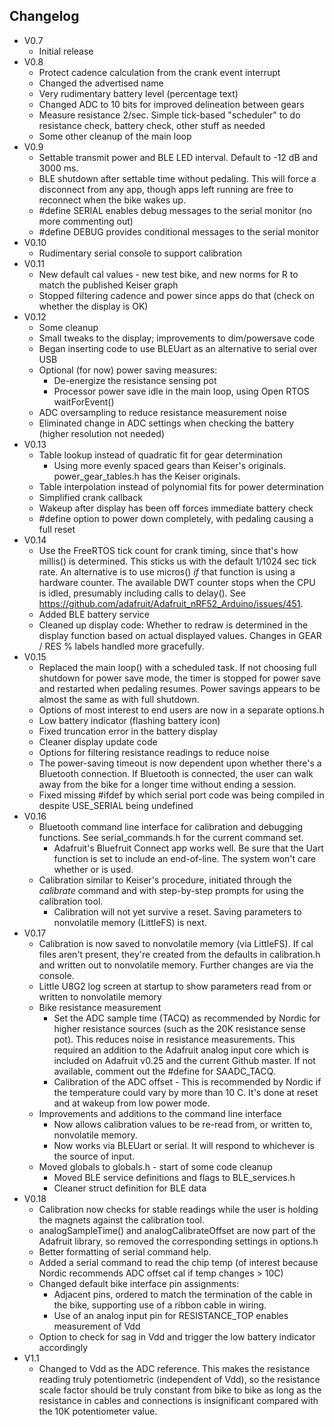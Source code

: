 ## Changelog
- V0.7
  - Initial release
- V0.8
  - Protect cadence calculation from the crank event interrupt
  - Changed the advertised name
  - Very rudimentary battery level (percentage text)
  - Changed ADC to 10 bits for improved delineation between gears
  - Measure resistance 2/sec. Simple tick-based "scheduler" to do resistance check, battery check, other stuff as needed
  - Some other cleanup of the main loop
- V0.9
  - Settable transmit power and BLE LED interval. Default to -12 dB and 3000 ms.
  - BLE shutdown after settable time without pedaling. This will force a disconnect from any app, though apps left running are free to reconnect when the bike wakes up.
  - #define SERIAL enables debug messages to the serial monitor (no more commenting out)
  - #define DEBUG provides conditional messages to the serial monitor
- V0.10
  - Rudimentary serial console to support calibration
- V0.11
  - New default cal values - new test bike, and new norms for R to match the published Keiser graph
  - Stopped filtering cadence and power since apps do that (check on whether the display is OK)
- V0.12
  - Some cleanup
  - Small tweaks to the display; improvements to dim/powersave code
  - Began inserting code to use BLEUart as an alternative to serial over USB
  - Optional (for now) power saving measures:
    - De-energize the resistance sensing pot
    - Processor power save idle in the main loop, using Open RTOS waitForEvent()
  - ADC oversampling to reduce resistance measurement noise
  - Eliminated change in ADC settings when checking the battery (higher resolution not needed)
- V0.13
  - Table lookup instead of quadratic fit for gear determination
    - Using more evenly spaced gears than Keiser's originals. power_gear_tables.h has the Keiser originals.
  - Table interpolation instead of polynomial fits for power determination
  - Simplified crank callback
  - Wakeup after display has been off forces immediate battery check
  - #define option to power down completely, with pedaling causing a full reset
- V0.14
  - Use the FreeRTOS tick count for crank timing, since that's how millis() is determined. This sticks us with the default 1/1024 sec tick rate. An alternative is to use micros() *if* that function is using a hardware counter. The available DWT counter stops when the CPU is idled, presumably including calls to delay(). See https://github.com/adafruit/Adafruit_nRF52_Arduino/issues/451. 
  - Added BLE battery service
  - Cleaned up display code: Whether to redraw is determined in the display function based on actual displayed values. Changes in GEAR / RES % labels handled more gracefully.
- V0.15
  - Replaced the main loop() with a scheduled task. If not choosing full shutdown for power save mode, the timer is stopped for power save and restarted when pedaling resumes. Power savings appears to be almost the same as with full shutdown.
  - Options of most interest to end users are now in a separate options.h
  - Low battery indicator (flashing battery icon)
  - Fixed truncation error in the battery display
  - Cleaner display update code
  - Options for filtering resistance readings to reduce noise
  - The power-saving timeout is now dependent upon whether there's a Bluetooth connection. If Bluetooth is connected, the user can walk away from the bike for a longer time without ending a session.
  - Fixed missing #ifdef by which serial port code was being compiled in despite USE_SERIAL being undefined
- V0.16
  - Bluetooth command line interface for calibration and debugging functions. See serial_commands.h for the current command set.
    - Adafruit's Bluefruit Connect app works well. Be sure that the Uart function is set to include an end-of-line. The system won't care whether <return> or <newline> is used.
  - Calibration similar to Keiser's procedure, initiated through the *calibrate* command and with step-by-step prompts for using the calibration tool.
    - Calibration will not yet survive a reset. Saving parameters to nonvolatile memory (LittleFS) is next.
- V0.17
  - Calibration is now saved to nonvolatile memory (via LittleFS). If cal files aren't present, they're created from the defaults in calibration.h and written out to nonvolatile memory. Further changes are via the console.
  - Little U8G2 log screen at startup to show parameters read from or written to nonvolatile memory
  - Bike resistance measurement
    - Set the ADC sample time (TACQ) as recommended by Nordic for higher resistance sources (such as the 20K resistance sense pot). This reduces noise in resistance measurements. This required an addition to the Adafruit analog input core which is included on Adafruit v0.25 and the current Github master. If not available, comment out the #define for SAADC_TACQ.
    - Calibration of the ADC offset - This is recommended by Nordic if the temperature could vary by more than 10 C. It's done at reset and at wakeup from low power mode.
  - Improvements and additions to the command line interface
    - Now allows calibration values to be re-read from, or written to, nonvolatile memory. 
    - Now works via BLEUart or serial. It will respond to whichever is the source of input.
  - Moved globals to globals.h - start of some code cleanup
    - Moved BLE service definitions and flags to BLE_services.h
    - Cleaner struct definition for BLE data
- V0.18
  - Calibration now checks for stable readings while the user is holding the magnets against the calibration tool.
  - analogSampleTime() and analogCalibrateOffset are now part of the Adafruit library, so removed the corresponding settings in options.h
  - Better formatting of serial command help.
  - Added a serial command to read the chip temp (of interest because Nordic recommends ADC offset cal if temp changes > 10C)
  - Changed default bike interface pin assignments:
    - Adjacent pins, ordered to match the termination of the cable in the bike, supporting use of a ribbon cable in wiring.
    - Use of an analog input pin for RESISTANCE_TOP enables measurement of Vdd
  - Option to check for sag in Vdd and trigger the low battery indicator accordingly
- V1.1
  - Changed to Vdd as the ADC reference. This makes the resistance reading truly potentiometric (independent of Vdd), so the resistance scale factor should be truly constant from bike to bike as long as the resistance in cables and connections is insignificant compared with the 10K potentiometer value.
  